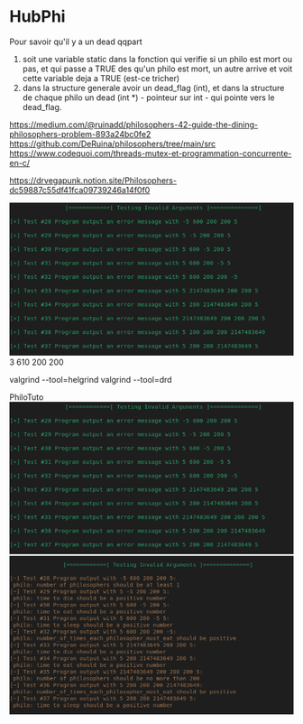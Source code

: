 # HubPhi

Pour savoir qu'il y a un dead qqpart
1) soit une variable static dans la fonction qui verifie si un philo est mort ou pas, et qui passe a TRUE des qu'un philo est mort, un autre arrive et voit cette variable deja a TRUE (est-ce tricher)
2) dans la structure generale avoir un dead_flag (int), et dans la structure de chaque philo un dead (int *) - pointeur sur int - qui pointe vers le dead_flag.

https://medium.com/@ruinadd/philosophers-42-guide-the-dining-philosophers-problem-893a24bc0fe2
https://github.com/DeRuina/philosophers/tree/main/src
https://www.codequoi.com/threads-mutex-et-programmation-concurrente-en-c/

https://drvegapunk.notion.site/Philosophers-dc59887c55df41fca09739246a14f0f0

![alt text](image.png)
3 610 200 200

valgrind --tool=helgrind
valgrind --tool=drd

PhiloTuto
![alt text](image.png)
![alt text](image-1.png)
